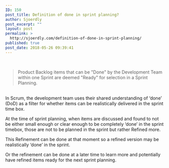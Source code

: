 ```yaml
---
ID: 150
post_title: Definition of done in sprint planning?
author: Sjoerdly
post_excerpt: ""
layout: post
permalink: >
  http://sjoerdly.com/definition-of-done-in-sprint-planning/
published: true
post_date: 2018-05-26 09:39:41
---
```

<p>&nbsp;</p><blockquote>Product Backlog items that can be "Done" by the Development Team within one Sprint are deemed "Ready" for selection in a Sprint Planning.</blockquote><p dir="auto"><br>In Scrum, the development team uses their shared understanding of ‘done’ (DoD) as a filter for whether items can be realistically delivered in the sprint time box. <br></p><p>At the time of sprint planning, when items are discussed and found to not be either small enough or clear enough to be completely ‘done’ in the sprint timebox, those are not to be planned in the sprint but rather Refined more. <br></p><p>This Refinement can be done at that moment so a refined version may be realistically ‘done’ in the sprint. <br></p><p>Or the refinement can be done at a later time to learn more and potentially have refined items ready for the next sprint planning.</p>